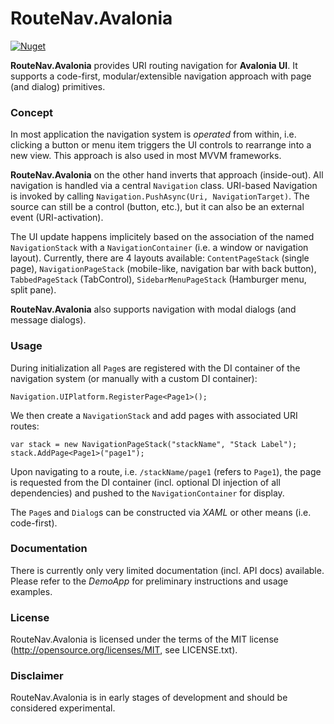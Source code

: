RouteNav.Avalonia
==========
[![Nuget](https://img.shields.io/nuget/v/RouteNav.Avalonia?style=flat-square&logo=nuget&color=blue)](https://www.nuget.org/packages/RouteNav.Avalonia)

**RouteNav.Avalonia** provides URI routing navigation for **Avalonia UI**. It supports a code-first, modular/extensible navigation approach with page (and dialog) primitives.

### Concept
In most application the navigation system is *operated* from within, i.e. clicking a button or menu item triggers the UI controls to rearrange into a new view. This approach is also used in most MVVM frameworks.

**RouteNav.Avalonia** on the other hand inverts that approach (inside-out). All navigation is handled via a central `Navigation` class. URI-based Navigation is invoked by calling `Navigation.PushAsync(Uri, NavigationTarget)`. The source can still be a control (button, etc.), but it can also be an external event (URI-activation).

The UI update happens implicitely based on the association of the named `NavigationStack` with a `NavigationContainer` (i.e. a window or navigation layout). Currently, there are 4 layouts available: `ContentPageStack` (single page), `NavigationPageStack` (mobile-like, navigation bar with back button), `TabbedPageStack` (TabControl), `SidebarMenuPageStack` (Hamburger menu, split pane).

**RouteNav.Avalonia** also supports navigation with modal dialogs (and message dialogs).

### Usage
During initialization all `Page`s are registered with the DI container of the navigation system (or manually with a custom DI container):
```CSharp
Navigation.UIPlatform.RegisterPage<Page1>();
```

We then create a `NavigationStack` and add pages with associated URI routes:

```CSharp
var stack = new NavigationPageStack("stackName", "Stack Label");
stack.AddPage<Page1>("page1");
```

Upon navigating to a route, i.e. `/stackName/page1` (refers to `Page1`), the page is requested from the DI container (incl. optional DI injection of all dependencies) and pushed to the `NavigationContainer` for display.

The `Page`s and `Dialog`s can be constructed via *XAML* or other means (i.e. code-first).

### Documentation
There is currently only very limited documentation (incl. API docs) available. Please refer to the *DemoApp* for preliminary instructions and usage examples.

### License
RouteNav.Avalonia is licensed under the terms of the MIT license (<http://opensource.org/licenses/MIT>, see LICENSE.txt).

### Disclaimer
RouteNav.Avalonia is in early stages of development and should be considered experimental.
